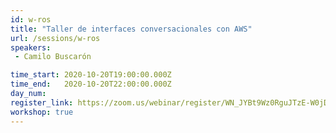 ```yaml
---
id: w-ros
title: "Taller de interfaces conversacionales con AWS"
url: /sessions/w-ros
speakers:
 - Camilo Buscarón

time_start: 2020-10-20T19:00:00.000Z
time_end:   2020-10-20T22:00:00.000Z
day_num: 
register_link: https://zoom.us/webinar/register/WN_JYBt9Wz0RguJTzE-W0jDXQ
workshop: true
---
```

